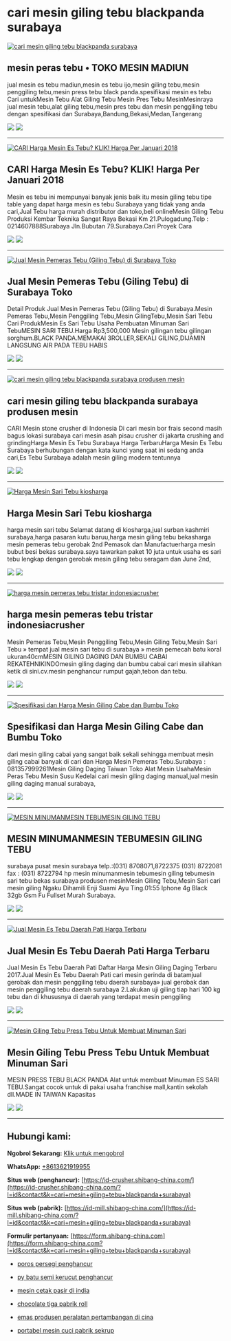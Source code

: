 # cari mesin giling tebu blackpanda surabaya

<a href="https://swt.shibang-china.com/?l=id&img&k=cari+mesin+giling+tebu+blackpanda+surabaya" target="_blank">![cari mesin giling tebu blackpanda surabaya](http://static.shibang-china.com/all-800x300/600.jpg)</a>

## mesin peras tebu • TOKO MESIN MADIUN
jual mesin es tebu madiun,mesin es tebu ijo,mesin giling tebu,mesin penggiling tebu,mesin press tebu black panda.spesifikasi mesin es tebu Cari untukMesin Tebu Alat Giling Tebu Mesin Pres Tebu MesinMesinraya jual mesin tebu,alat giling tebu,mesin pres tebu dan mesin penggiling tebu dengan spesifikasi dan Surabaya,Bandung,Bekasi,Medan,Tangerang


<a href="https://whatsapp.shibangsoft.com/WhatsApp.php" target="_blank" title="WhatsApp">![](http://static.shibang-china.com/icon/whatsapp.png)</a> <a href="https://swt.shibang-china.com/?l=id&icon&k=cari+mesin+giling+tebu+blackpanda+surabaya" target="_blank">![](http://static.shibang-china.com/icon/chat-id.png)</a>

---

<a href="https://swt.shibang-china.com/?l=id&img&k=cari+mesin+giling+tebu+blackpanda+surabaya" target="_blank">![CARI Harga Mesin Es Tebu? KLIK! Harga Per Januari 2018](http://static.shibang-china.com/all-800x300/1203.jpg)</a>

## CARI Harga Mesin Es Tebu? KLIK! Harga Per Januari 2018
Mesin es tebu ini mempunyai banyak jenis baik itu mesin giling tebu tipe table yang dapat harga mesin es tebu Surabaya yang tidak yang anda cari,Jual Tebu harga murah distributor dan toko,beli onlineMesin Giling Tebu Produksi Kembar Teknika Sangat Raya Bekasi Km 21.Pulogadung.Telp : 0214607888Surabaya Jln.Bubutan 79.Surabaya.Cari Proyek Cara


<a href="https://whatsapp.shibangsoft.com/WhatsApp.php" target="_blank" title="WhatsApp">![](http://static.shibang-china.com/icon/whatsapp.png)</a> <a href="https://swt.shibang-china.com/?l=id&icon&k=cari+mesin+giling+tebu+blackpanda+surabaya" target="_blank">![](http://static.shibang-china.com/icon/chat-id.png)</a>

---

<a href="https://swt.shibang-china.com/?l=id&img&k=cari+mesin+giling+tebu+blackpanda+surabaya" target="_blank">![Jual Mesin Pemeras Tebu (Giling Tebu) di Surabaya Toko](http://static.shibang-china.com/all-800x300/1167.jpg)</a>

## Jual Mesin Pemeras Tebu (Giling Tebu) di Surabaya Toko
Detail Produk Jual Mesin Pemeras Tebu (Giling Tebu) di Surabaya.Mesin Pemeras Tebu,Mesin Penggiling Tebu,Mesin GilingTebu,Mesin Sari Tebu Cari ProdukMesin Es Sari Tebu Usaha Pembuatan Minuman Sari TebuMESIN SARI TEBU.Harga Rp3,500,000 Mesin gilingan tebu gilingan sorghum.BLACK PANDA.MEMAKAI 3ROLLER,SEKALI GILING,DIJAMIN LANGSUNG AIR PADA TEBU HABIS


<a href="https://whatsapp.shibangsoft.com/WhatsApp.php" target="_blank" title="WhatsApp">![](http://static.shibang-china.com/icon/whatsapp.png)</a> <a href="https://swt.shibang-china.com/?l=id&icon&k=cari+mesin+giling+tebu+blackpanda+surabaya" target="_blank">![](http://static.shibang-china.com/icon/chat-id.png)</a>

---

<a href="https://swt.shibang-china.com/?l=id&img&k=cari+mesin+giling+tebu+blackpanda+surabaya" target="_blank">![cari mesin giling tebu blackpanda surabaya produsen mesin](http://static.shibang-china.com/all-800x300/1083.jpg)</a>

## cari mesin giling tebu blackpanda surabaya produsen mesin
CARI Mesin stone crusher di Indonesia Di cari mesin bor frais second masih bagus lokasi surabaya cari mesin asah pisau crusher di jakarta crushing and grindingHarga Mesin Es Tebu Surabaya Harga TerbaruHarga Mesin Es Tebu Surabaya berhubungan dengan kata kunci yang saat ini sedang anda cari,Es Tebu Surabaya adalah mesin giling modern tentunnya


<a href="https://whatsapp.shibangsoft.com/WhatsApp.php" target="_blank" title="WhatsApp">![](http://static.shibang-china.com/icon/whatsapp.png)</a> <a href="https://swt.shibang-china.com/?l=id&icon&k=cari+mesin+giling+tebu+blackpanda+surabaya" target="_blank">![](http://static.shibang-china.com/icon/chat-id.png)</a>

---

<a href="https://swt.shibang-china.com/?l=id&img&k=cari+mesin+giling+tebu+blackpanda+surabaya" target="_blank">![Harga Mesin Sari Tebu kiosharga](http://static.shibang-china.com/all-800x300/1230.jpg)</a>

## Harga Mesin Sari Tebu kiosharga
harga mesin sari tebu Selamat datang di kiosharga,jual surban kashmiri surabaya,harga pasaran kutu baruu,harga mesin giling tebu bekasharga mesin pemeras tebu gerobak 2nd Pemasok dan Manufactuerharga mesin bubut besi bekas surabaya.saya tawarkan paket 10 juta untuk usaha es sari tebu lengkap dengan gerobak mesin giling tebu seragam dan June 2nd,


<a href="https://whatsapp.shibangsoft.com/WhatsApp.php" target="_blank" title="WhatsApp">![](http://static.shibang-china.com/icon/whatsapp.png)</a> <a href="https://swt.shibang-china.com/?l=id&icon&k=cari+mesin+giling+tebu+blackpanda+surabaya" target="_blank">![](http://static.shibang-china.com/icon/chat-id.png)</a>

---

<a href="https://swt.shibang-china.com/?l=id&img&k=cari+mesin+giling+tebu+blackpanda+surabaya" target="_blank">![harga mesin pemeras tebu tristar indonesiacrusher](http://static.shibang-china.com/all-800x300/1061.jpg)</a>

## harga mesin pemeras tebu tristar indonesiacrusher
Mesin Pemeras Tebu,Mesin Penggiling Tebu,Mesin Giling Tebu,Mesin Sari Tebu » tempat jual mesin sari tebu di surabaya » mesin pemecah batu koral ukuran40cmMESIN GILING DAGING DAN BUMBU CABAI REKATEHNIKINDOmesin giling daging dan bumbu cabai cari mesin silahkan ketik di sini.cv.mesin penghancur rumput gajah,tebon dan tebu.


<a href="https://whatsapp.shibangsoft.com/WhatsApp.php" target="_blank" title="WhatsApp">![](http://static.shibang-china.com/icon/whatsapp.png)</a> <a href="https://swt.shibang-china.com/?l=id&icon&k=cari+mesin+giling+tebu+blackpanda+surabaya" target="_blank">![](http://static.shibang-china.com/icon/chat-id.png)</a>

---

<a href="https://swt.shibang-china.com/?l=id&img&k=cari+mesin+giling+tebu+blackpanda+surabaya" target="_blank">![Spesifikasi dan Harga Mesin Giling Cabe dan Bumbu Toko](http://static.shibang-china.com/all-800x300/1144.jpg)</a>

## Spesifikasi dan Harga Mesin Giling Cabe dan Bumbu Toko
dari mesin giling cabai yang sangat baik sekali sehingga membuat mesin giling cabai banyak di cari dan Harga Mesin Pemeras Tebu.Surabaya : 081357999261Mesin Giling Daging Taiwan Toko Alat Mesin UsahaMesin Peras Tebu Mesin Susu Kedelai cari mesin giling daging manual,jual mesin giling daging manual surabaya,


<a href="https://whatsapp.shibangsoft.com/WhatsApp.php" target="_blank" title="WhatsApp">![](http://static.shibang-china.com/icon/whatsapp.png)</a> <a href="https://swt.shibang-china.com/?l=id&icon&k=cari+mesin+giling+tebu+blackpanda+surabaya" target="_blank">![](http://static.shibang-china.com/icon/chat-id.png)</a>

---

<a href="https://swt.shibang-china.com/?l=id&img&k=cari+mesin+giling+tebu+blackpanda+surabaya" target="_blank">![MESIN MINUMANMESIN TEBUMESIN GILING TEBU](http://static.shibang-china.com/all-800x300/425.jpg)</a>

## MESIN MINUMANMESIN TEBUMESIN GILING TEBU
surabaya pusat mesin surabaya telp.:(031) 8708071,8722375 (031) 8722081 fax : (031) 8722794 hp mesin minumanmesin tebumesin giling tebumesin sari tebu bekas surabaya produsen mesinMesin Giling Tebu,Mesin Sari cari mesin giling Ngaku Dihamili Enji Suami Ayu Ting.01:55 Iphone 4g Black 32gb Gsm Fu Fullset Murah Surabaya.


<a href="https://whatsapp.shibangsoft.com/WhatsApp.php" target="_blank" title="WhatsApp">![](http://static.shibang-china.com/icon/whatsapp.png)</a> <a href="https://swt.shibang-china.com/?l=id&icon&k=cari+mesin+giling+tebu+blackpanda+surabaya" target="_blank">![](http://static.shibang-china.com/icon/chat-id.png)</a>

---

<a href="https://swt.shibang-china.com/?l=id&img&k=cari+mesin+giling+tebu+blackpanda+surabaya" target="_blank">![Jual Mesin Es Tebu Daerah Pati Harga Terbaru](http://static.shibang-china.com/all-800x300/61.jpg)</a>

## Jual Mesin Es Tebu Daerah Pati Harga Terbaru
Jual Mesin Es Tebu Daerah Pati Daftar Harga Mesin Giling Daging Terbaru 2017.Jual Mesin Es Tebu Daerah Pati cari mesin gerinda di batamjual gerobak dan mesin penggiling tebu daerah surabaya» jual gerobak dan mesin penggiling tebu daerah surabaya 2.Lakukan uji giling tiap hari 100 kg tebu dan di khususnya di daerah yang terdapat mesin penggiling


<a href="https://whatsapp.shibangsoft.com/WhatsApp.php" target="_blank" title="WhatsApp">![](http://static.shibang-china.com/icon/whatsapp.png)</a> <a href="https://swt.shibang-china.com/?l=id&icon&k=cari+mesin+giling+tebu+blackpanda+surabaya" target="_blank">![](http://static.shibang-china.com/icon/chat-id.png)</a>

---

<a href="https://swt.shibang-china.com/?l=id&img&k=cari+mesin+giling+tebu+blackpanda+surabaya" target="_blank">![Mesin Giling Tebu Press Tebu Untuk Membuat Minuman Sari](http://static.shibang-china.com/all-800x300/1416.jpg)</a>

## Mesin Giling Tebu Press Tebu Untuk Membuat Minuman Sari
MESIN PRESS TEBU BLACK PANDA Alat untuk membuat Minuman ES SARI TEBU.Sangat cocok untuk di pakai usaha franchise mall,kantin sekolah dll.MADE IN TAIWAN Kapasitas

<a href="https://whatsapp.shibangsoft.com/WhatsApp.php" target="_blank" title="WhatsApp">![](http://static.shibang-china.com/icon/whatsapp.png)</a> <a href="https://swt.shibang-china.com/?l=id&icon&k=cari+mesin+giling+tebu+blackpanda+surabaya" target="_blank">![](http://static.shibang-china.com/icon/chat-id.png)</a>

---
## Hubungi kami:

**Ngobrol Sekarang:** [Klik untuk mengobrol](https://swt.shibang-china.com?l=id&contact&k=cari+mesin+giling+tebu+blackpanda+surabaya)

**WhatsApp:**  [+8613621919955](https://whatsapp.shibangsoft.com/WhatsApp.php)

**Situs web (penghancur):** [https://id-crusher.shibang-china.com/](https://id-crusher.shibang-china.com/?l=id&contact&k=cari+mesin+giling+tebu+blackpanda+surabaya)

**Situs web (pabrik):** [https://id-mill.shibang-china.com/](https://id-mill.shibang-china.com/?l=id&contact&k=cari+mesin+giling+tebu+blackpanda+surabaya)

**Formulir pertanyaan:** [https://form.shibang-china.com](https://form.shibang-china.com?l=id&contact&k=cari+mesin+giling+tebu+blackpanda+surabaya)

* [poros persegi penghancur](../33/poros%20persegi%20penghancur.md)

* [py batu semi kerucut penghancur](../32/py%20batu%20semi%20kerucut%20penghancur.md)

* [mesin cetak pasir di india](../36/mesin%20cetak%20pasir%20di%20india.md)

* [chocolate tiga pabrik roll](../34/chocolate%20tiga%20pabrik%20roll.md)

* [emas produsen peralatan pertambangan di cina](../33/emas%20produsen%20peralatan%20pertambangan%20di%20cina.md)

* [portabel mesin cuci pabrik sekrup](../37/portabel%20mesin%20cuci%20pabrik%20sekrup.md)
